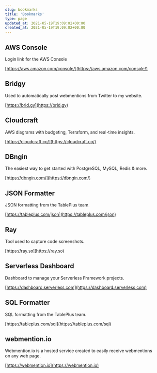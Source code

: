```yaml
---
slug: bookmarks
title: 'Bookmarks'
type: page
updated_at: 2021-05-19T19:09:02+00:00
created_at: 2021-05-19T19:09:02+00:00
---
```


## AWS Console

Login link for the AWS Console

[https://aws.amazon.com/console/](https://aws.amazon.com/console/)

## Bridgy

Used to automatically post webmentions from Twitter to my website.

[https://brid.gy](https://brid.gy)

## Cloudcraft

AWS diagrams with budgeting, Terraform, and real-time insights.

[https://cloudcraft.co/](https://cloudcraft.co/)

## DBngin

The easiest way to get started with PostgreSQL, MySQL, Redis & more.

[https://dbngin.com/](https://dbngin.com/)

## JSON Formatter

JSON formatting from the TablePlus team.

[https://tableplus.com/json](https://tableplus.com/json)

## Ray

Tool used to capture code screenshots.

[https://ray.so](https://ray.so)

## Serverless Dashboard

Dashboard to manage your Serverless Framework projects.

[https://dashboard.serverless.com](https://dashboard.serverless.com)

## SQL Formatter

SQL formatting from the TablePlus team.

[https://tableplus.com/sql](https://tableplus.com/sql)

## webmention.io

Webmention.io is a hosted service created to easily receive webmentions on any web page.

[https://webmention.io](https://webmention.io)